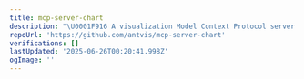 ```yaml
---
title: mcp-server-chart
description: "\U0001F916 A visualization Model Context Protocol server for generating 25+ visual charts using @antvis."
repoUrl: 'https://github.com/antvis/mcp-server-chart'
verifications: []
lastUpdated: '2025-06-26T00:20:41.998Z'
ogImage: ''
---
```


